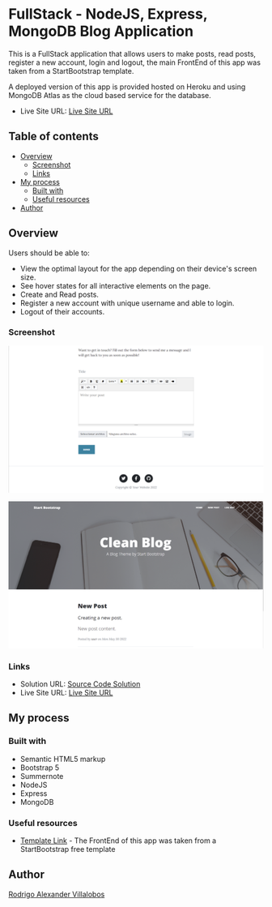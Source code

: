 # FullStack - NodeJS, Express, MongoDB Blog Application

This is a FullStack application that allows users to make posts, read posts, register a new account, login and logout, the main FrontEnd of this app was taken from a StartBootstrap template.

A deployed version of this app is provided hosted on Heroku and using MongoDB Atlas as the cloud based service for the database. 
- Live Site URL: [Live Site URL](https://https://blog-app-ravg.up.railway.app)

## Table of contents

- [Overview](#overview)
  - [Screenshot](#screenshot)
  - [Links](#links)
- [My process](#my-process)
  - [Built with](#built-with)
  - [Useful resources](#useful-resources)
- [Author](#author)

## Overview

Users should be able to:

- View the optimal layout for the app depending on their device's screen size.
- See hover states for all interactive elements on the page.
- Create and Read posts.
- Register a new account with unique username and able to login.
- Logout of their accounts.

### Screenshot

![new_post](./new_post.png)

![home](./home_page.png)

### Links

- Solution URL: [Source Code Solution](https://github.com/Rravg/blog-app)
- Live Site URL: [Live Site URL](https://https://blog-app-ravg.up.railway.app)

## My process

### Built with

- Semantic HTML5 markup
- Bootstrap 5
- Summernote
- NodeJS
- Express
- MongoDB

### Useful resources

- [Template Link](https://startbootstrap.com/theme/clean-blog) - The FrontEnd of this app was taken from a StartBootstrap free template

## Author

[Rodrigo Alexander Villalobos]()
